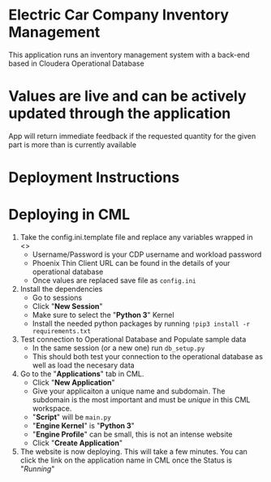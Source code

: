 # Electric Car Company Inventory Management
This application runs an inventory management system with a back-end based in Cloudera Operational Database

# Values are live and can be actively updated through the application
App will return immediate feedback if the requested quantity for the given part is more than is currently available

# Deployment Instructions
# Deploying in CML
1. Take the config.ini.template file and replace any variables wrapped in <>
    - Username/Password is your CDP username and workload password
    - Phoenix Thin Client URL can be found in the details of your operational database
    - Once values are replaced save file as `config.ini`
2. Install the dependencies
    - Go to sessions
    - Click "**New Session**"
    - Make sure to select the "**Python 3**" Kernel
    - Install the needed python packages by running
        `!pip3 install -r requirements.txt`
3. Test connection to Operational Database and Populate sample data
    - In the same session (or a new one) run `db_setup.py`
    - This should both test your connection to the operational database as well as load the necesary data
4. Go to the "**Applications**" tab in CML.
    - Click "**New Application**"
    - Give your applicaiton a unique name and subdomain. The subdomain is the most important and must be *unique* in this CML workspace.
    - "**Script**" will be `main.py`
    - "**Engine Kernel**" is "**Python 3**"
    - "**Engine Profile**" can be small, this is not an intense website
    - Click "**Create Application**"
5. The website is now deploying. This will take a few minutes. You can click the link on the application name in CML once the Status is "*Running*"